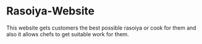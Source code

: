 # Rasoiya-Website
This website gets customers the best possible rasoiya or cook for them and also it allows chefs to get suitable work for them.

